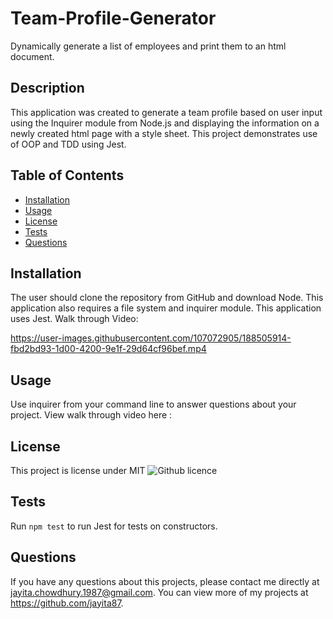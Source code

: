 # Team-Profile-Generator
Dynamically generate a list of employees and print them to an html document.
## Description 
This application was created to generate a team profile based on user input using the Inquirer module from Node.js and displaying the information on a newly created html page with a style sheet. This project demonstrates use of OOP and TDD using Jest. 
## Table of Contents
* [Installation](#installation)
* [Usage](#usage)
* [License](#license)
* [Tests](#tests)
* [Questions](#questions)
## Installation 
The user should clone the repository from GitHub and download Node. This application also requires a file system and inquirer module. This application uses Jest. 
Walk through Video:

https://user-images.githubusercontent.com/107072905/188505914-fbd2bd93-1d00-4200-9e1f-29d64cf96bef.mp4

## Usage 
Use inquirer from your command line to answer questions about your project.
View walk through video here :

## License 
This project is license under MIT
![Github licence](http://img.shields.io/badge/license-MIT-blue.svg)
 
## Tests
Run `npm test` to run Jest for tests on constructors. 

## Questions
If you have any questions about this projects, please contact me directly at jayita.chowdhury.1987@gmail.com. You can view more of my projects at https://github.com/jayita87.
